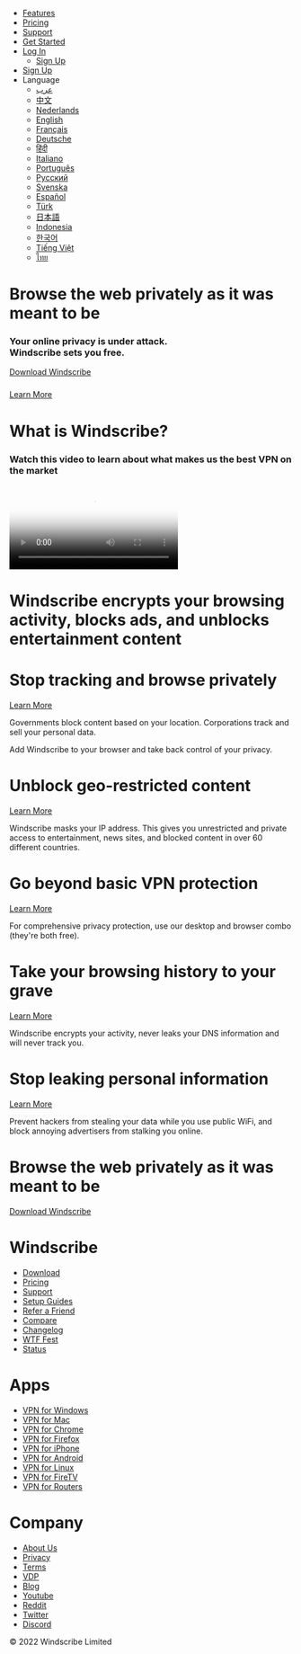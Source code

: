 
<!DOCTYPE html>
<html lang="en">
<head>
<meta charset="utf-8">
<meta http-equiv="x-ua-compatible" content="ie=edge">
<title>TurboHK</title>
<meta name="description" content="Windscribe is a desktop application and browser extension that work together to block ads and trackers, restore access to blocked content and help you safeguard your privacy online.">
<meta name="keywords" content="windscribe, vpn, free vpn, virtual private network, privacy, security, tunnel, anonymous" />
<meta name="viewport" content="width=device-width, initial-scale=1">
<script>

        function doAjaxInit() {
            var xhttp = new XMLHttpRequest();

            xhttp.onreadystatechange = function() {
            };

            xhttp.open("POST", 'https://res.windscribe.com/res/init'+window.location.search, true);
            xhttp.setRequestHeader("Content-type", "application/x-www-form-urlencoded");
                        xhttp.send("wsref="+document.referrer);
            
        }

        doAjaxInit();

    </script>
<link rel="stylesheet" href="https://static.windscribe.com/css/normalize.css?01-10-17">
<link rel="stylesheet" href="https://static.windscribe.com/v2/css/upgrade.css?18-12-2020" />
<link rel="stylesheet" href="https://static.windscribe.com/v2/css/generator.css?08-03-2017" />
<link rel="stylesheet" href="https://static.windscribe.com/v2/css/main.css?06-11-2020" />
<link rel="stylesheet" href="https://static.windscribe.com/v2/css/language.css?08-03-2017" />
<link href="/favicon.ico" rel="shortcut icon" type="image/x-icon" />
<link rel="icon" type="image/png" sizes="32x32" href="/favicon-32x32.png">
<link rel="icon" type="image/png" sizes="96x96" href="/favicon-96x96.png">
<script src="https://static.windscribe.com/js/vendor/modernizr-2.8.3.min.js"></script>
<script src="https://static.windscribe.com/js/vendor/jquery-1.11.3.min.js"></script>
<script src="https://static.windscribe.com/js/vendor/clipboard.js"></script>
<meta name="twitter:card" content="summary" />
<meta name="twitter:site" content="@windscribecom" />
<meta name="twitter:creator" content="@yegor" />
<meta name="twitter:label1" content="Platform" />
<meta name="twitter:data1" content="Privacy Solution" />
<meta name="twitter:label2" content="Cool Factor" />
<meta name="twitter:data2" content="Alpha One" />
<meta property="og:title" content="Windscribe" />
<meta property="og:site_name" content="Windscribe" />
<meta property="og:url" content="https://windscribe.com/" />
<meta property="og:description" content="Your online privacy is under attack. Windscribe sets you free." />
<meta property="og:type" content="website" />
<meta property="og:locale" content="en_US" />
<meta property="og:image" content="https://windscribe.com/favicon-128x128.png" />
<link rel="alternate" hreflang="en" href="https://windscribe.com/" />
<link rel="alternate" hreflang="zh" href="https://chn.windscribe.com/" />
<link rel="alternate" hreflang="de" href="https://deu.windscribe.com/" />
<link rel="alternate" hreflang="ar" href="https://egy.windscribe.com/" />
<link rel="alternate" hreflang="es" href="https://esp.windscribe.com/" />
<link rel="alternate" hreflang="fr" href="https://fra.windscribe.com/" />
<link rel="alternate" hreflang="hi" href="https://ind.windscribe.com/" />
<link rel="alternate" hreflang="nl" href="https://nld.windscribe.com/" />
<link rel="alternate" hreflang="pt" href="https://prt.windscribe.com/" />
<link rel="alternate" hreflang="ru" href="https://rus.windscribe.com/" />
<link rel="alternate" hreflang="tr" href="https://tur.windscribe.com/" />
<link rel="alternate" hreflang="jv" href="https://idn.windscribe.com/" />
<link rel="alternate" hreflang="vi" href="https://vnm.windscribe.com/" />
<link rel="alternate" hreflang="ko" href="https://kor.windscribe.com/" />
<link rel="alternate" hreflang="it" href="https://ita.windscribe.com/" />
<link rel="alternate" hreflang="sv" href="https://swe.windscribe.com/" />
<link rel="alternate" hreflang="th" href="https://tha.windscribe.com/" />
<link rel="alternate" hreflang="ja" href="https://jpn.windscribe.com/" /> </head>
<body>

<div class="wrapper " id="body_wrap">
<div class="header" id="main_header">
<a href="/" id="header_logo"></a>
<div class="header-menu">
<ul>
<li><a href="/features" class="">Features</a></li>
<li><a href="/upgrade" class="">Pricing</a></li>
<li><a href="/support" class="">Support</a></li>
<li><a href="/download" class="green-btn">Get Started</a></li>
<li>
<a href="/login" class="nav-menu-btn white-btn non-trans home-ma-btn">Log In</a>
<ul class="sub-menu mobile-hidden small">
<li><a href="/signup">Sign Up</a></li>
</ul>
</li>
<li class="desktop-hidden"><a href="/signup">Sign Up</a></li>
<li class="language-selector">
<span class="mobile-selector">Language</span>
<a href="#" class="language-selector-toggle">
<i class="cflag ENG"></i>
</a>
<ul class="language-dropdown-menu">
<li>
<a href="https://egy.windscribe.com/">
<i class="cflag EGY"></i>
<span>عرب</span>
</a>
</li>
<li>
<a href="https://chn.windscribe.com/">
<i class="cflag CHN"></i>
<span>中文</span>
</a>
</li>
<li>
<a href="https://nld.windscribe.com/">
<i class="cflag NLD"></i>
<span>Nederlands</span>
</a>
</li>
<li>
<a href="https://windscribe.com/">
<i class="cflag ENG"></i>
<span>English</span>
</a>
</li>
<li>
<a href="https://fra.windscribe.com/">
<i class="cflag FRA"></i>
<span>Français</span>
</a>
</li>
<li>
<a href="https://deu.windscribe.com/">
<i class="cflag DEU"></i>
<span>Deutsche</span>
</a>
</li>
<li>
<a href="https://ind.windscribe.com/">
<i class="cflag IND"></i>
<span>हिंदी</span>
</a>
</li>
<li>
<a href="https://ita.windscribe.com/">
<i class="cflag ITA"></i>
<span>Italiano</span>
</a>
</li>
<li>
<a href="https://prt.windscribe.com/">
<i class="cflag PRT"></i>
<span>Português</span>
</a>
</li>
<li>
<a href="https://rus.windscribe.com/">
<i class="cflag RUS"></i>
<span>Русский</span>
</a>
</li>
<li>
<a href="https://swe.windscribe.com/">
<i class="cflag SWE"></i>
<span>Svenska</span>
</a>
 </li>
<li>
<a href="https://esp.windscribe.com/">
<i class="cflag ESP"></i>
<span>Español</span>
</a>
</li>
<li>
<a href="https://tur.windscribe.com/">
<i class="cflag TUR"></i>
<span>Türk</span>
</a>
</li>
<li>
<a href="https://jpn.windscribe.com/">
<i class="cflag JPN"></i>
<span>日本語</span>
</a>
</li>
<li>
<a href="https://idn.windscribe.com/">
<i class="cflag IDN"></i>
<span>Indonesia</span>
</a>
</li>
<li>
<a href="https://kor.windscribe.com/">
<i class="cflag KOR"></i>
<span>한국어</span>
</a>
</li>
<li>
<a href="https://vnm.windscribe.com/">
<i class="cflag VNM"></i>
<span>Tiếng Việt</span>
</a>
</li>
<li>
<a href="https://tha.windscribe.com/">
<i class="cflag THA"></i>
<span>ไทย</span>
</a>
</li>
</ul>
</li>
</ul>
</div>
</div> <link rel="stylesheet" href="https://static.windscribe.com/css/player_skin/functional.css">
<script src="https://static.windscribe.com/js/flowplayer.min.js"></script>
<div class="home-top" id="home-top">
<canvas id="web-canvas" style="position: absolute;z-index:4;"></canvas>
<div id="top-content">
<div id="top-screenshot"></div>
<h1>Browse the web privately as it was meant to be</h1>
<h3>Your online privacy is under attack.<br />Windscribe sets you free.</h3>
<a href="/download" class="big-green-btn green-btn" title="Download Windscribe VPN">Download Windscribe <i></i></a>
<h3></h3>
<a href="/whyuse" class="white-btn">Learn More</a>
</div>

<div class="stars"></div>
<div class="twinkling"></div>
<div id="cloud-blend"></div>
<div id="top-right-bg"></div>
<div id="top-clouds"></div>
</div>
<div class="white-section mobile-white">
<h1>What is Windscribe?</h1>
<h3>Watch this video to learn about what makes us the best VPN on the market</h3>
<div class="video_player flowplayer" data-swf="https://static.windscribe.com/js/flowplayer.swf" data-ratio="0.5625" data-embed="false">
<video id="my-video" poster="https://assets.windscribe.com/video/cover.jpg" embed="false">
<source src="https://assets.windscribe.com/video/windscribe_explainer_480p.mp4" type='video/mp4' data-engine="html5">
<source src="https://assets.windscribe.com/video/windscribe_explainer_480p.mp4" type='video/mp4' data-engine="flash">
<p>To view this video please enable JavaScript, and consider upgrading to a web browser that supports HTML5 video.</p>
</video>
</div>
<div id="home-tagline">
<h1>Windscribe encrypts your browsing activity, blocks ads, and unblocks entertainment content</h1>
</div>
</div>
<div id="home-benefits">
<div class="benefit top-benefit left-benefit">
<div id="cloud-blend-down"></div>
<div id="cloudsmoon"></div>
<div class="benefit-wrap">
<div class="benefit-img tracking"></div>
<div class="benefit-text">
<h1>Stop tracking and browse privately</h1>
 <a href="#" class="lmore lmore1" onclick="$('.ben1').show();$('.lmore1').hide();return false;"><i></i> Learn More</a>
<p class="ben1">Governments block content based on your location. Corporations track and sell your personal data.</p>
<p class="ben1">Add Windscribe to your browser and take back control of your privacy.</p>
</div>
</div>
</div>
<div class="benefit right-benefit">
<div class="benefit-wrap">
<div class="benefit-img unblock"></div>
<div class="benefit-text">
<h1>Unblock geo-restricted content</h1>
<a href="#" class="lmore lmore2" onclick="$('.ben2').show();$('.lmore2').hide();return false;"><i></i> Learn More</a>
<p class="ben2">Windscribe masks your IP address. This gives you unrestricted and private access to entertainment, news sites, and blocked content in over 60 different countries.</p>
</div>
</div>
</div>
<div class="benefit left-benefit middle">
<div class="benefit-wrap">
<div class="benefit-img beyond"></div>
<div class="benefit-text">
<h1>Go beyond basic VPN protection</h1>
<a href="#" class="lmore lmore3" onclick="$('.ben3').show();$('.lmore3').hide();return false;"><i></i> Learn More</a>
<p class="ben3">For comprehensive privacy protection, use our desktop and browser combo (they're both free).</p>
</div>
</div>
</div>
<div class="benefit right-benefit">
<div class="benefit-wrap">
<div class="benefit-img rip"></div>
<div class="benefit-text">
<h1>Take your browsing history to your grave</h1>
<a href="#" class="lmore lmore4" onclick="$('.ben4').show();$('.lmore4').hide();return false;"><i></i> Learn More</a>
<p class="ben4">Windscribe encrypts your activity, never leaks your DNS information and will never track you.</p>
</div>
</div>
</div>
<div class="benefit left-benefit bottom-benefit">
<div id="cloud-blend"></div>
<div id="cloudsmars"></div>
<div class="benefit-wrap">
<div class="benefit-img leak"></div>
<div class="benefit-text">
<h1>Stop leaking personal information</h1>
<a href="#" class="lmore lmore5" onclick="$('.ben5').show();$('.lmore5').hide();return false;"><i></i> Learn More</a>
<p class="ben5">Prevent hackers from stealing your data while you use public WiFi, and block annoying advertisers from stalking you online.</p>
</div>
</div>
</div>
</div>
<div id="bottom-cta">
<h1>Browse the web privately as it was meant to be</h1>
<a href="/download" class="big-green-btn green-btn" title="Download Windscribe VPN">Download Windscribe <i></i></a>
</div>
<script src="https://static.windscribe.com/js/EasePack.min.js"></script>
<script src="https://static.windscribe.com/js/rAF.js"></script>
<script src="https://static.windscribe.com/js/TweenLite.min.js"></script>
<script>
    (function() {

        var width, height, largeHeader, canvas, ctx, points, target, animateHeader = true;

        // Main
        initHeader();
        initAnimation();
        addListeners();

        function initHeader() {
            width = window.innerWidth-20;
            height = window.innerHeight;
            target = {x: width/2, y: height/2};

            largeHeader = document.getElementById('home-top');
            //largeHeader.style.height = '700px';

            canvas = document.getElementById('web-canvas');
            canvas.width = width;
            //canvas.height = height;
            canvas.height = 700;
            ctx = canvas.getContext('2d');

            // create points
            points = [];
            for(var x = 0; x < width; x = x + width/20) {
                for(var y = 0; y < height; y = y + height/20) {
                    var px = x + Math.random()*width/20;
                    var py = y + Math.random()*height/20;
                    var p = {x: px, originX: px, y: py, originY: py };
                    points.push(p);
                }
            }

            // for each point find the 5 closest points
            for(var i = 0; i < points.length; i++) {
                var closest = [];
                var p1 = points[i];
                for(var j = 0; j < points.length; j++) {
                    var p2 = points[j]
                    if(!(p1 == p2)) {
                        var placed = false;
                        for(var k = 0; k < 5; k++) {
                            if(!placed) {
                                if(closest[k] == undefined) {
                                    closest[k] = p2;
                                    placed = true;
                                }
                            }
                        }

                        for(var k = 0; k < 5; k++) {
                            if(!placed) {
                                if(getDistance(p1, p2) < getDistance(p1, closest[k])) {
                                    closest[k] = p2;
                                    placed = true;
                                }
                            }
                        }
                    }
                }
                p1.closest = closest;
            }

            // assign a circle to each point
            for(var i in points) {
                var c = new Circle(points[i], 2+Math.random()*2, 'rgba(255,255,255,0.3)');
                points[i].circle = c;
            }
        }

        // Event handling
        function addListeners() {
            if(!('ontouchstart' in window)) {
                window.addEventListener('mousemove', mouseMove);
            }
            window.addEventListener('scroll', scrollCheck);
            window.addEventListener('resize', resize);
        }

        function mouseMove(e) {
            var posx = posy = 0;
            if (e.pageX || e.pageY) {
                posx = e.pageX;
                posy = e.pageY;
            }
            else if (e.clientX || e.clientY)    {
                posx = e.clientX + document.body.scrollLeft + document.documentElement.scrollLeft;
                posy = e.clientY + document.body.scrollTop + document.documentElement.scrollTop;
            }
            target.x = posx;
            target.y = posy;
        }

        function scrollCheck() {
            if(document.body.scrollTop > height) animateHeader = false;
            else animateHeader = true;
        }

        function resize() {
            width = window.innerWidth-20;
            height = window.innerHeight;
            //largeHeader.style.height = height+'px';
            canvas.width = width;
            //canvas.height = height;
            canvas.height = 700;
        }

        // animation
        function initAnimation() {
            animate();
            for(var i in points) {
                shiftPoint(points[i]);
            }
        }

        function animate() {
            if(animateHeader) {
                ctx.clearRect(0,0,width,height);
                for(var i in points) {
                    // detect points in range
                    if(Math.abs(getDistance(target, points[i])) < 4000) {
                        points[i].active = 0.3;
                        points[i].circle.active = 0.6;
                    } else if(Math.abs(getDistance(target, points[i])) < 20000) {
                        points[i].active = 0.1;
                        points[i].circle.active = 0.3;
                    } else if(Math.abs(getDistance(target, points[i])) < 40000) {
                        points[i].active = 0.02;
                        points[i].circle.active = 0.1;
                    } else {
                        points[i].active = 0;
                        points[i].circle.active = 0;
                    }

                    drawLines(points[i]);
                    points[i].circle.draw();
                }
            }
            requestAnimationFrame(animate);
        }

        function shiftPoint(p) {
            TweenLite.to(p, 1+1*Math.random(), {x:p.originX-50+Math.random()*100,
                y: p.originY-50+Math.random()*100, ease:Circ.easeInOut,
                onComplete: function() {
                    shiftPoint(p);
                }});
        }

        // Canvas manipulation
        function drawLines(p) {
            if(!p.active) return;
            for(var i in p.closest) {
                ctx.beginPath();
                ctx.moveTo(p.x, p.y);
                ctx.lineTo(p.closest[i].x, p.closest[i].y);
                ctx.strokeStyle = 'rgba(156,217,249,'+ p.active+')';
                ctx.stroke();
            }
        }

        function Circle(pos,rad,color) {
            var _this = this;

            // constructor
            (function() {
                _this.pos = pos || null;
                _this.radius = rad || null;
                _this.color = color || null;
            })();

            this.draw = function() {
                if(!_this.active) return;
                ctx.beginPath();
                ctx.arc(_this.pos.x, _this.pos.y, _this.radius, 0, 2 * Math.PI, false);
                ctx.fillStyle = 'rgba(156,217,249,'+ _this.active+')';
                ctx.fill();
            };
        }

        // Util
        function getDistance(p1, p2) {
            return Math.pow(p1.x - p2.x, 2) + Math.pow(p1.y - p2.y, 2);
        }

    })();
</script>
<div id="push" class=""></div>
</div>
<div class="footer " id="footer">
<div id="footer-links">
<div class="footer-link-cont footer-left">
<h1>Windscribe</h1>
<ul>
<li><a href="/download">Download</a></li>
<li><a href="/upgrade">Pricing</a></li>
<li><a href="/support">Support</a></li>
<li><a href="/guides">Setup Guides</a></li>
<li><a href="/referafriend">Refer a Friend</a></li>
<li><a href="/promo/compare">Compare</a></li>
<li><a href="/changelog">Changelog</a></li>
<li><a href="/wtf">WTF Fest</a></li>
<li><a href="/status">Status</a></li>
</ul>
</div>
<div class="footer-link-cont footer-secondary">
<h1>Apps</h1>
<ul>
<li><a href="/vpn-for-windows">VPN for Windows</a></li>
<li><a href="/vpn-for-mac">VPN for Mac</a></li>
<li><a href="/vpn-for-chrome">VPN for Chrome</a></li>
<li><a href="/vpn-for-firefox">VPN for Firefox</a></li>
<li><a href="/vpn-for-iphone">VPN for iPhone</a></li>
<li><a href="/vpn-for-android">VPN for Android</a></li>
<li><a href="/guides/linux">VPN for Linux</a></li>
<li><a href="https://www.amazon.com/Windscribe-VPN/dp/B076ZYV6HQ/" rel="noopener noreferrer">VPN for FireTV</a></li>
<li><a href="https://www.invizbox.com/invizbox-2-windscribe/?l=28" target="_blank" rel="noopener noreferrer">VPN for Routers</a></li>
</ul>
</div>
<div class="footer-link-cont footer-right">
<h1>Company</h1>
<ul>
<li><a href="/about">About Us</a></li>
<li><a href="/privacy">Privacy</a></li>
<li><a href="/terms">Terms</a></li>
<li><a href="/vdp">VDP</a></li>
<li><a href="https://blog.windscribe.com/" target="_blank" rel="noopener noreferrer">Blog</a></li>
<li><a href="https://www.youtube.com/c/Windscribe" target="_blank" rel="noopener noreferrer">Youtube</a></li>
<li><a href="https://www.reddit.com/r/Windscribe/" target="_blank" rel="noopener noreferrer">Reddit</a></li>
<li><a href="https://twitter.com/windscribecom" target="_blank" rel="noopener noreferrer">Twitter</a></li>
<li><a href="https://discord.gg/vpn" target="_blank" rel="noopener noreferrer">Discord</a></li>
</ul>
</div>
</div>
<div id="footer_logo">
<i></i>
<span>&copy; 2022 Windscribe Limited</span>
</div>
</div>
<script src="https://static.windscribe.com/js/plugins.js"></script>

<script>
    $(document).ready(function(){

        $.ajaxSetup({
            crossDomain: true,
            xhrFields: {
                withCredentials: true
            }
        });

        if($('#installed_buttons').length == 0){

            $.post('https://res.windscribe.com/res/init'+window.location.search, {
                'wsref' : document.referrer
            }, function(res){

                $('.add-buttons').html(res).css('visibility', 'visible');

            });

        }

        $('.language-selector-toggle').click(function(){
            $('.language-selector').toggleClass('open');
            return false;
        });

        $(document).click(function(event) {
            if(!$(event.target).closest('language-selector').length) {
                $('.language-selector').removeClass('open');
            }
        })

    });
</script>

<script type="text/javascript">
    var _paq = _paq || [];
    // tracker methods like "setCustomDimension" should be called before "trackPageView"
    _paq.push(['trackPageView']);
    _paq.push(['enableLinkTracking']);
    (function() {
        var u="https://stats.windscribe.com/";
        _paq.push(['setTrackerUrl', u+'piwik.php']);
        _paq.push(['setSiteId', '3']);
        var d=document, g=d.createElement('script'), s=d.getElementsByTagName('script')[0];
        g.type='text/javascript'; g.async=true; g.defer=true; g.src=u+'piwik.js'; s.parentNode.insertBefore(g,s);
    })();
</script>


<script src="https://garry.windscribe.com/client/garry.js?2019-10-08"></script>
</body>
</html>
